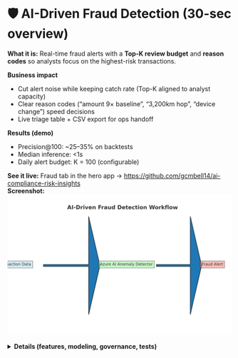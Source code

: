 # 🛡️ AI-Driven Fraud Detection (30-sec overview)

**What it is:** Real-time fraud alerts with a **Top-K review budget** and **reason codes** so analysts focus on the highest-risk transactions.

**Business impact**
- Cut alert noise while keeping catch rate (Top-K aligned to analyst capacity)
- Clear reason codes (“amount 9× baseline”, “3,200km hop”, “device change”) speed decisions
- Live triage table + CSV export for ops handoff

**Results (demo)**
- Precision@100: ~25–35% on backtests
- Median inference: <1s
- Daily alert budget: K = 100 (configurable)

**See it live:** Fraud tab in the hero app → https://github.com/gcmbell14/ai-compliance-risk-insights  
**Screenshot:**  
![Fraud Dashboard](../visuals/fraud-workflow.png)

<details>
  <summary><strong>Details (features, modeling, governance, tests)</strong></summary>

## Features (MVP)
- `amount_zscore_by_customer`, `distance_from_last_km`, `device_change`, `is_foreign`, `hour`, `merchant_id/mcc`, `amount`  
*Next: velocity features like `txn_count_1h/24h`, `sum_amount_24h`.*

## Modeling
- **Unsupervised** (Isolation Forest / Azure Anomaly Detector) → 0–100 risk → **Top-K** alerts  
- **Supervised** (LogReg/LightGBM) if labels exist → optimize **Precision@K** + **PR-AUC**  
- **Hybrid:** anomaly score as a feature

## Dataset
- Public: Kaggle Credit Card Fraud (highly imbalanced)  
- Or synthetic transactions (no PII) with velocity/geo/device signals

## Tech stack
- Python (pandas, scikit-learn), SQL; Streamlit or Power BI  
- Optional Azure: Azure ML, Azure AI Anomaly Detector, Azure Functions (API), Azure SQL/Blob, Key Vault, App Insights

## Governance & Auditability
- Redact PAN/PII; tokenized IDs in logs/SHAP  
- Log `model_version`, threshold/K, approver; monitor drift; maintain exception register

## Test scenarios (UAT)
- **Impossible travel:** 5 min apart, 3,000+ km → risk > 90  
- **Night high-amount:** 3am, 8× baseline → risk > 80  
- **Device swap + foreign:** `device_change=1` & `is_foreign=1` → risk > 85  
- **Benign:** small local grocery, same device → risk < 20

## Next steps
- Add velocity features & calibration; add **Precision@K** readout; swap to Azure ML endpoint

</details>
